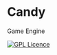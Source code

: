 # Candy

Game Engine

[![GPL Licence](https://badges.frapsoft.com/os/gpl/gpl.svg?v=103)](https://opensource.org/licenses/GPL-3.0/)  
